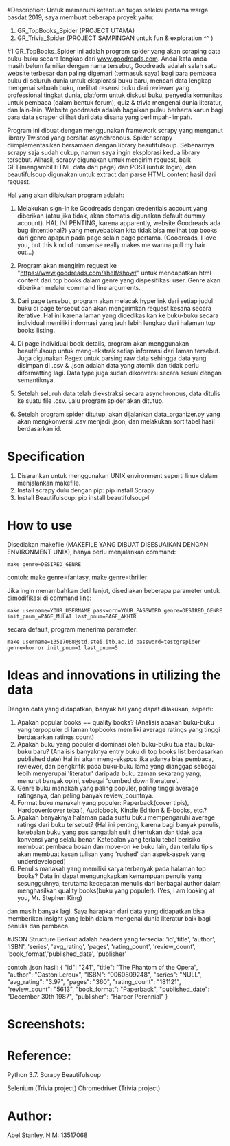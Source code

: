 #Description:
Untuk memenuhi ketentuan tugas seleksi pertama warga basdat 2019, saya membuat beberapa proyek yaitu:
1. GR_TopBooks_Spider (PROJECT UTAMA)
2. GR_Trivia_Spider (PROJECT SAMPINGAN untuk fun & exploration ^^ )

#1 GR_TopBooks_Spider
Ini adalah program spider yang akan scraping data buku-buku secara lengkap dari www.goodreads.com. Andai kata anda masih belum familiar dengan nama tersebut, Goodreads adalah salah satu website terbesar dan paling digemari (termasuk saya) bagi para pembaca buku di seluruh dunia untuk eksplorasi buku baru, mencari data lengkap mengenai sebuah buku, melihat resensi buku dari reviewer yang professional tingkat dunia, platform untuk diskusi buku, penyedia komunitas untuk pembaca (dalam bentuk forum), quiz & trivia mengenai dunia literatur, dan lain-lain. Website goodreads adalah bagaikan pulau berharta karun bagi para data scraper dilihat dari data disana yang berlimpah-limpah.

Program ini dibuat dengan menggunakan framework scrapy yang menganut library Twisted yang bersifat asynchronous. Spider scrapy diimplementasikan bersamaan dengan library beautifulsoup. Sebenarnya scrapy saja sudah cukup, namun saya ingin eksplorasi kedua library tersebut. Alhasil, scrapy digunakan untuk mengirim request, baik GET(mengambil HTML data dari page) dan POST(untuk login), dan beautifulsoup digunakan untuk extract dan parse HTML content hasil dari request.

Hal yang akan dilakukan program adalah:
1. Melakukan sign-in ke Goodreads dengan credentials account yang diberikan (atau jika tidak, akan otomatis digunakan default dummy account). HAL INI PENTING, karena apparently, website Goodreads ada bug (intentional?) yang menyebabkan kita tidak bisa melihat top books dari genre apapun pada page selain page pertama. (Goodreads, I love you, but this kind of nonsense really makes me wanna pull my hair out...)

2. Program akan mengirim request ke "https://www.goodreads.com/shelf/show/<genre>" untuk mendapatkan html content dari top books dalam genre yang dispesifikasi user. Genre akan diberikan melalui command line arguments.

3. Dari page tersebut, program akan melacak hyperlink dari setiap judul buku di page tersebut dan akan mengirimkan request kesana secara iterative. Hal ini karena laman yang didedikasikan ke buku-buku secara individual memiliki informasi yang jauh lebih lengkap dari halaman top books listing.

4. Di page individual book details, program akan menggunakan beautifulsoup untuk meng-ekstrak setiap informasi dari laman tersebut. Juga digunakan Regex untuk parsing raw data sehingga data yang disimpan di .csv & .json adalah data yang atomik dan tidak perlu diformatting lagi. Data type juga sudah dikonversi secara sesuai dengan semantiknya.

5. Setelah seluruh data telah diekstraksi secara asynchronous, data ditulis ke suatu file .csv. Lalu program spider akan ditutup.

6. Setelah program spider ditutup, akan dijalankan data_organizer.py yang akan mengkonversi .csv menjadi .json, dan melakukan sort tabel hasil berdasarkan id.

# Specification
1. Disarankan untuk menggunakan UNIX environment seperti linux dalam menjalankan makefile.
2. Install scrapy dulu dengan pip: 
    pip install Scrapy
3. Install Beautifulsoup:
    pip install beautifulsoup4

# How to use
Disediakan makefile (MAKEFILE YANG DIBUAT DISESUAIKAN DENGAN ENVIRONMENT UNIX), hanya perlu menjalankan command:

    make genre=DESIRED_GENRE 

contoh: make genre=fantasy, make genre=thriller

Jika ingin menambahkan detil lanjut, disediakan beberapa parameter untuk dimodifikasi di command line:

    make username=YOUR_USERNAME password=YOUR_PASSWORD genre=DESIRED_GENRE init_pnum_=PAGE_MULAI last_pnum=PAGE_AKHIR

secara default, program menerima parameter: 
    
    make username=13517068@std.stei.itb.ac.id password=testgrspider genre=horror init_pnum=1 last_pnum=5

# Ideas and innovations in utilizing the data
Dengan data yang didapatkan, banyak hal yang dapat dilakukan, seperti:
1. Apakah popular books == quality books? (Analisis apakah buku-buku yang terpopuler di laman topbooks memiliki average ratings yang tinggi berdasarkan ratings count)
2. Apakah buku yang populer didominasi oleh buku-buku tua atau buku-buku baru? (Analisis banyaknya entry buku di top books list berdasarkan published date) Hal ini akan meng-ekspos jika adanya bias pembaca, reviewer, dan pengkritik pada buku-buku lama yang dianggap sebagai lebih menyerupai 'literatur' daripada buku zaman sekarang yang, menurut banyak opini, sebagai 'dumbed down literature'.
3. Genre buku manakah yang paling populer, paling tinggi average ratingsnya, dan paling banyak review_countnya.
4. Format buku manakah yang populer: Paperback(cover tipis), Hardcover(cover tebal), Audiobook, Kindle Edition & E-books, etc.?
5. Apakah banyaknya halaman pada suatu buku mempengaruhi average ratings dari buku tersebut? (Hal ini penting, karena bagi banyak penulis, ketebalan buku yang pas sangatlah sulit ditentukan dan tidak ada konvensi yang selalu benar. Ketebalan yang terlalu tebal berisiko membuat pembaca bosan dan move-on ke buku lain, dan terlalu tipis akan membuat kesan tulisan yang 'rushed' dan aspek-aspek yang underdeveloped)
6. Penulis manakah yang memiliki karya terbanyak pada halaman top books? Data ini dapat mengungkapkan kemampuan penulis yang sesungguhnya, terutama kecepatan menulis dari berbagai author dalam menghasilkan quality books(buku yang populer). (Yes, I am looking at you, Mr. Stephen King) 

dan masih banyak lagi. Saya harapkan dari data yang didapatkan bisa memberikan insight yang lebih dalam mengenai dunia literatur baik bagi penulis dan pembaca.

#JSON Structure
Berikut adalah headers yang tersedia:
'id','title', 'author', 'ISBN', 'series', 'avg_rating', 'pages', 'rating_count', 'review_count', 'book_format','published_date', 'publisher'

contoh .json hasil:
    {
        "id": "241",
        "title": "The Phantom of the Opera",
        "author": "Gaston Leroux",
        "ISBN": "0060809248",
        "series": "NULL",
        "avg_rating": "3.97",
        "pages": "360",
        "rating_count": "181121",
        "review_count": "5613",
        "book_format": "Paperback",
        "published_date": "December 30th 1987",
        "publisher": "Harper Perennial"
    }

# Screenshots:
# Reference:
  Python 3.7.
  Scrapy
  Beautifulsoup

  Selenium (Trivia project)
  Chromedriver (Trivia project)

# Author:
  Abel Stanley, NIM: 13517068
